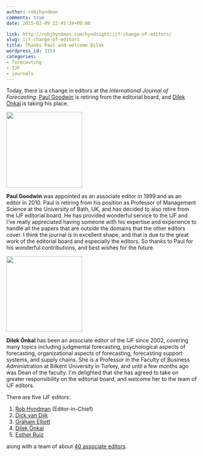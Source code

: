 ```yaml
---
author: robjhyndman
comments: true
date: 2015-02-09 22:45:34+00:00

link: http://robjhyndman.com/hyndsight/ijf-change-of-editors/
slug: ijf-change-of-editors
title: Thanks Paul and welcome Dilek
wordpress_id: 3154
categories:
- forecasting
- IJF
- journals
---
```


Today, there is a change in editors at the _International Journal of Forecasting_. [Paul Goodwin](http://www.bath.ac.uk/management/faculty/paul_goodwin.html) is retiring from the editorial board, and [Dilek Önkal](http://onkal.bilkent.edu.tr/) is taking his place.<!-- more -->

<img src="/files/paul_tumb.jpg" width=200>

**Paul Goodwin** was appointed as an associate editor in 1999 and as an editor in 2010. Paul is retiring from his position as Professor of Management Science at the University of Bath, UK, and has decided to also retire from the IJF editorial board. He has provided wonderful service to the IJF and I've really appreciated having someone with his expertise and experience to handle all the papers that are outside the domains that the other editors cover. I think the journal is in excellent shape, and that is due to the great work of the editorial board and especially the editors. So thanks to Paul for his wonderful contributions, and best wishes for the future.


<img src="/files/4869shorter.jpg" width=200>

**Dilek Önkal** has been an associate editor of the IJF since 2002, covering many topics including judgmental forecasting, psychological aspects of forecasting, organizational aspects of forecasting, forecasting support systems, and supply chains. She is a Professor in the Faculty of Business Administration at Bilkent University in Turkey, and until a few months ago was Dean of the faculty. I'm delighted that she has agreed to take on greater responsibility on the editorial board, and welcome her to the team of IJF editors.



There are five IJF editors:

  1. [Rob Hyndman](http://robjhyndman.com) (Editor-in-Chief)
  2. [Dick van Dijk](http://people.few.eur.nl/djvandijk/)
  3. [Graham Elliott](http://econweb.ucsd.edu/~gelliott/)
  4. [Dilek Önkal](http://onkal.bilkent.edu.tr/)
  5. [Esther Ruiz](http://www.est.uc3m.es/ortega/)

along with a team of about [40 associate editors](http://www.forecasters.org/ijf/editors).
